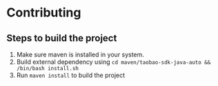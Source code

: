 # Contributing

## Steps to build the project

1. Make sure maven is installed in your system.
2. Build external dependency using `cd maven/taobao-sdk-java-auto && /bin/bash install.sh`
3. Run `maven install` to build the project
